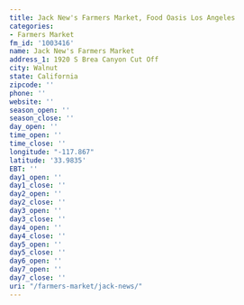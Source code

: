 ```yaml
---
title: Jack New's Farmers Market, Food Oasis Los Angeles
categories:
- Farmers Market
fm_id: '1003416'
name: Jack New's Farmers Market
address_1: 1920 S Brea Canyon Cut Off
city: Walnut
state: California
zipcode: ''
phone: ''
website: ''
season_open: ''
season_close: ''
day_open: ''
time_open: ''
time_close: ''
longitude: "-117.867"
latitude: '33.9835'
EBT: ''
day1_open: ''
day1_close: ''
day2_open: ''
day2_close: ''
day3_open: ''
day3_close: ''
day4_open: ''
day4_close: ''
day5_open: ''
day5_close: ''
day6_open: ''
day7_open: ''
day7_close: ''
uri: "/farmers-market/jack-news/"
---
```


